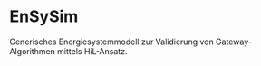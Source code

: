# EnSySim

Generisches Energiesystemmodell zur Validierung von Gateway-Algorithmen mittels HiL-Ansatz. 